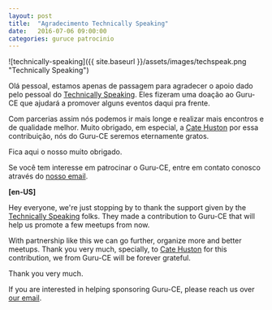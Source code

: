 ```yaml
---
layout: post
title:  "Agradecimento Technically Speaking"
date:   2016-07-06 09:00:00
categories: guruce patrocinio
---
```


![technically-speaking]({{ site.baseurl }}/assets/images/techspeak.png "Technically Speaking")

Olá pessoal, estamos apenas de passagem para agradecer o apoio dado pelo pessoal do [Technically Speaking](http://www.techspeak.email/). Eles fizeram uma doação ao Guru-CE que ajudará a promover alguns eventos daqui pra frente.

Com parcerias assim nós podemos ir mais longe e realizar mais encontros e de qualidade melhor. Muito obrigado, em especial, a [Cate Huston](https://twitter.com/catehstn) por essa contribuição, nós do Guru-CE seremos eternamente gratos.

Fica aqui o nosso muito obrigado.

Se você tem interesse em patrocinar o Guru-CE, entre em contato conosco através do [nosso email](mailto:guru42@gmail.com?subject=Patrocínio).

**[en-US]**

Hey everyone, we're just stopping by to thank the support given by the [Technically Speaking](http://www.techspeak.email/) folks. They made a contribution to Guru-CE that will help us promote a few meetups from now.

With partnership like this we can go further, organize more and better meetups. Thank you very much, specially, to [Cate Huston](https://twitter.com/catehstn) for this contribution, we from Guru-CE will be forever grateful.

Thank you very much.

If you are interested in helping sponsoring Guru-CE, please reach us over [our email](mailto:guru42@gmail.com?subject=Sponsorship).
